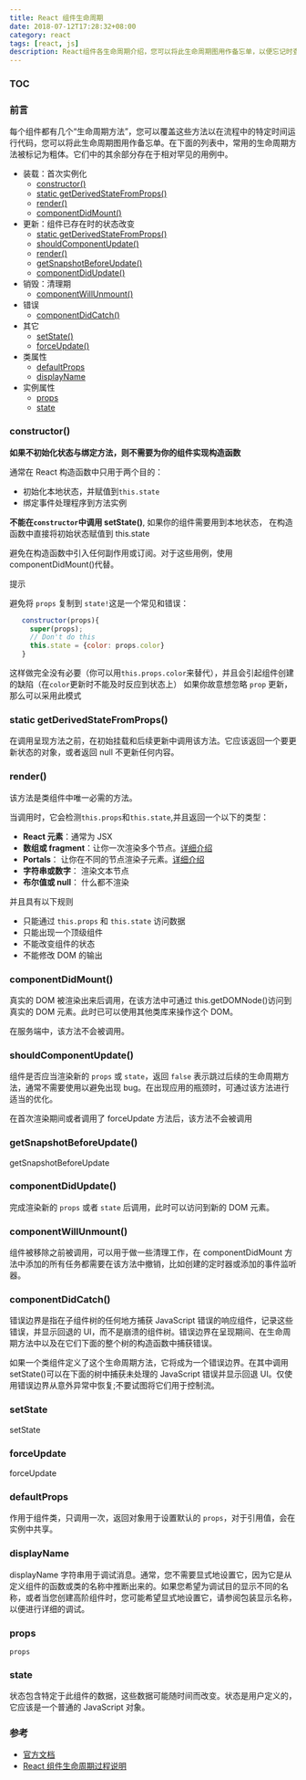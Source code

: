 ```yaml
---
title: React 组件生命周期
date: 2018-07-12T17:28:32+08:00
category: react
tags: [react, js]
description: React组件各生命周期介绍，您可以将此生命周期图用作备忘单，以便忘记时查询，该生命周期介绍仅适用于react 15.x 版本。
---
```


### TOC

### 前言
每个组件都有几个“生命周期方法”，您可以覆盖这些方法以在流程中的特定时间运行代码，您可以将此生命周期图用作备忘单。在下面的列表中，常用的生命周期方法被标记为粗体。它们中的其余部分存在于相对罕见的用例中。


* 装载：首次实例化
  * [constructor()](#constructor)
  * [static getDerivedStateFromProps()](#getDerivedStateFromProps)
  * [render()](#render)
  * [componentDidMount()](#componentDidMount)
* 更新：组件已存在时的状态改变
  * [static getDerivedStateFromProps()](#getDerivedStateFromProps)
  * [shouldComponentUpdate()](#shouldComponentUpdate)
  * [render()](#render)
  * [getSnapshotBeforeUpdate()](#getSnapshotBeforeUpdate)
  * [componentDidUpdate()](#componentDidUpdate)
* 销毁：清理期
  * [componentWillUnmount()](#componentWillUnmount)
* 错误
  * [componentDidCatch()](#componentDidCatch)
* 其它
  * [setState()](#setState)
  * [forceUpdate()](#forceUpdate)
* 类属性
  * [defaultProps](#defaultProps)
  * [displayName](#displayName)
* 实例属性
  * [props](#props)
  * [state](#state)


<h3 id="constructor">constructor()</h3>

**如果不初始化状态与绑定方法，则不需要为你的组件实现构造函数**

通常在 React 构造函数中只用于两个目的：

* 初始化本地状态，并赋值到`this.state`
* 绑定事件处理程序到方法实例

**不能在`constructor`中调用 setState()**, 如果你的组件需要用到本地状态， 在构造函数中直接将初始状态赋值到 this.state

避免在构造函数中引入任何副作用或订阅。对于这些用例，使用 componentDidMount()代替。

提示

避免将 `props` 复制到 `state!`这是一个常见和错误：

```javascript
   constructor(props){
     super(props);
     // Don't do this
     this.state = {color: props.color}
   }
```

这样做完全没有必要（你可以用`this.props.color`来替代），并且会引起组件创建的缺陷（在`color`更新时不能及时反应到状态上）
如果你故意想忽略 `prop` 更新，那么可以采用此模式

<h3 id="getDerivedStateFromProps">static getDerivedStateFromProps()</h3>

在调用呈现方法之前，在初始挂载和后续更新中调用该方法。它应该返回一个要更新状态的对象，或者返回 null 不更新任何内容。


<h3 id="render">render()</h3>

该方法是类组件中唯一必需的方法。

当调用时，它会检测`this.props`和`this.state`,并且返回一个以下的类型：

* **React 元素**：通常为 JSX
* **数组或 fragment**：让你一次渲染多个节点。[详细介绍](https://reactjs.org/docs/fragments.html)
* **Portals**： 让你在不同的节点渲染子元素。[详细介绍](https://reactjs.org/docs/portals.html)
* **字符串或数字**： 渲染文本节点
* **布尔值或 null**： 什么都不渲染

并且具有以下规则

* 只能通过 `this.props` 和 `this.state` 访问数据
* 只能出现一个顶级组件
* 不能改变组件的状态
* 不能修改 DOM 的输出

<h3 id="componentDidMount">componentDidMount()</h3>

真实的 DOM 被渲染出来后调用，在该方法中可通过 this.getDOMNode()访问到真实的 DOM 元素。此时已可以使用其他类库来操作这个 DOM。

在服务端中，该方法不会被调用。


<h3 id="shouldComponentUpdate">shouldComponentUpdate()</h3>

组件是否应当渲染新的 `props` 或 `state`，返回 `false` 表示跳过后续的生命周期方法，通常不需要使用以避免出现 bug。在出现应用的瓶颈时，可通过该方法进行适当的优化。

在首次渲染期间或者调用了 forceUpdate 方法后，该方法不会被调用

<h3 id="getSnapshotBeforeUpdate">getSnapshotBeforeUpdate()</h3>

getSnapshotBeforeUpdate

<h3 id="componentDidUpdate">componentDidUpdate()</h3>

完成渲染新的 `props` 或者 `state` 后调用，此时可以访问到新的 DOM 元素。

<h3 id="componentWillUnmount">componentWillUnmount()</h3>

组件被移除之前被调用，可以用于做一些清理工作，在 componentDidMount 方法中添加的所有任务都需要在该方法中撤销，比如创建的定时器或添加的事件监听器。

<h3 id="componentDidCatch">componentDidCatch()</h3>

错误边界是指在子组件树的任何地方捕获 JavaScript 错误的响应组件，记录这些错误，并显示回退的 UI，而不是崩溃的组件树。错误边界在呈现期间、在生命周期方法中以及在它们下面的整个树的构造函数中捕获错误。

如果一个类组件定义了这个生命周期方法，它将成为一个错误边界。在其中调用 setState()可以在下面的树中捕获未处理的 JavaScript 错误并显示回退 UI。仅使用错误边界从意外异常中恢复;不要试图将它们用于控制流。

<h3 id="setState">setState</h3>

setState

<h3 id="forceUpdate">forceUpdate</h3>

forceUpdate

<h3 id="defaultProps">defaultProps</h3>

作用于组件类，只调用一次，返回对象用于设置默认的 `props`，对于引用值，会在实例中共享。

<h3 id="displayName">displayName</h3>

displayName 字符串用于调试消息。通常，您不需要显式地设置它，因为它是从定义组件的函数或类的名称中推断出来的。如果您希望为调试目的显示不同的名称，或者当您创建高阶组件时，您可能希望显式地设置它，请参阅包装显示名称，以便进行详细的调试。

<h3 id="props">props</h3>

`props`

<h3 id="state">state</h3>

状态包含特定于此组件的数据，这些数据可能随时间而改变。状态是用户定义的，它应该是一个普通的 JavaScript 对象。

### 参考

* [官方文档][1]
* [React 组件生命周期过程说明][2]

[1]: https://reactjs.org/docs/react-component.html "React官方文档"
[2]: http://react-china.org/t/react/1740 "React组件生命周期过程说明"
